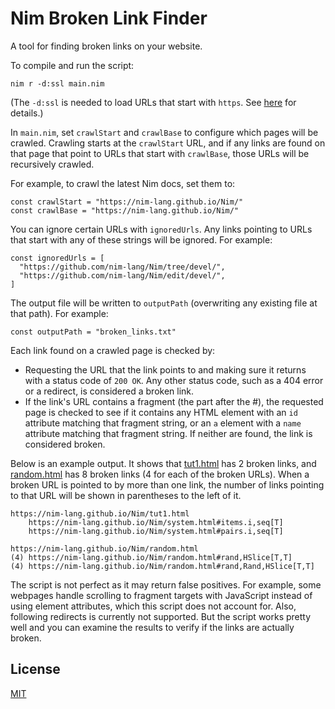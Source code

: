 # Nim Broken Link Finder
A tool for finding broken links on your website.

To compile and run the script:
```
nim r -d:ssl main.nim
```
(The `-d:ssl` is needed to load URLs that start with `https`. See
[here](https://nim-lang.org/docs/httpclient.html#sslslashtls-support)
for details.)

In `main.nim`, set `crawlStart` and `crawlBase` to configure which pages 
will be crawled.
Crawling starts at the `crawlStart` URL, and if any links are found on 
that page that point to URLs that start with `crawlBase`, those URLs 
will be recursively crawled.

For example, to crawl the latest Nim docs, set them to:
```
const crawlStart = "https://nim-lang.github.io/Nim/"
const crawlBase = "https://nim-lang.github.io/Nim/"
```

You can ignore certain URLs with `ignoredUrls`.
Any links pointing to URLs that start with any of these strings will be 
ignored. For example:
```
const ignoredUrls = [
  "https://github.com/nim-lang/Nim/tree/devel/",
  "https://github.com/nim-lang/Nim/edit/devel/",
]
```

The output file will be written to `outputPath` (overwriting any existing file at that path). For example:
```
const outputPath = "broken_links.txt"
```

Each link found on a crawled page is checked by:
* Requesting the URL that the link points to and making sure it
  returns with a status code of `200 OK`. Any other status code, 
  such as a 404 error or a redirect, is considered a broken link.
* If the link's URL contains a fragment (the part after the #),
  the requested page is checked to see if it contains any HTML element
  with an `id` attribute matching that fragment string, or an `a` element
  with a `name` attribute matching that fragment string. If neither are
  found, the link is considered broken. 

Below is an example output. It shows that
[tut1.html](https://nim-lang.github.io/Nim/tut1.html) has 2 broken links,
and
[random.html](https://nim-lang.github.io/Nim/random.html)
has 8 broken links (4 for each of the broken URLs). When a broken URL is 
pointed to by more than one link, the number of links pointing to that
URL will be shown in parentheses to the left of it.
```
https://nim-lang.github.io/Nim/tut1.html
    https://nim-lang.github.io/Nim/system.html#items.i,seq[T]
    https://nim-lang.github.io/Nim/system.html#pairs.i,seq[T]
    
https://nim-lang.github.io/Nim/random.html
(4) https://nim-lang.github.io/Nim/random.html#rand,HSlice[T,T]
(4) https://nim-lang.github.io/Nim/random.html#rand,Rand,HSlice[T,T]
```

The script is not perfect as it may return false positives. For example,
some webpages handle scrolling to fragment targets with JavaScript instead 
of using element attributes, which this script does not account for.
Also, following redirects is currently not supported. But the script works
pretty well and you can examine the results to verify if the links are
actually broken.

## License

[MIT](LICENSE)
